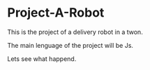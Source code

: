# Project-A-Robot
This is the project of a delivery robot in a twon.

The main lenguage of the project will be Js.  


Lets see what happend. 
